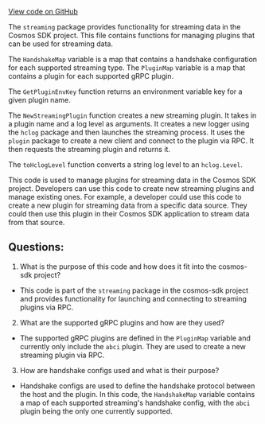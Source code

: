 [View code on GitHub](https://github.com/cosmos/cosmos-sdk.git/store/streaming/streaming.go)

The `streaming` package provides functionality for streaming data in the Cosmos SDK project. This file contains functions for managing plugins that can be used for streaming data. 

The `HandshakeMap` variable is a map that contains a handshake configuration for each supported streaming type. The `PluginMap` variable is a map that contains a plugin for each supported gRPC plugin. 

The `GetPluginEnvKey` function returns an environment variable key for a given plugin name. 

The `NewStreamingPlugin` function creates a new streaming plugin. It takes in a plugin name and a log level as arguments. It creates a new logger using the `hclog` package and then launches the streaming process. It uses the `plugin` package to create a new client and connect to the plugin via RPC. It then requests the streaming plugin and returns it. 

The `toHclogLevel` function converts a string log level to an `hclog.Level`. 

This code is used to manage plugins for streaming data in the Cosmos SDK project. Developers can use this code to create new streaming plugins and manage existing ones. For example, a developer could use this code to create a new plugin for streaming data from a specific data source. They could then use this plugin in their Cosmos SDK application to stream data from that source.
## Questions: 
 1. What is the purpose of this code and how does it fit into the cosmos-sdk project?
- This code is part of the `streaming` package in the cosmos-sdk project and provides functionality for launching and connecting to streaming plugins via RPC.

2. What are the supported gRPC plugins and how are they used?
- The supported gRPC plugins are defined in the `PluginMap` variable and currently only include the `abci` plugin. They are used to create a new streaming plugin via RPC.

3. How are handshake configs used and what is their purpose?
- Handshake configs are used to define the handshake protocol between the host and the plugin. In this code, the `HandshakeMap` variable contains a map of each supported streaming's handshake config, with the `abci` plugin being the only one currently supported.